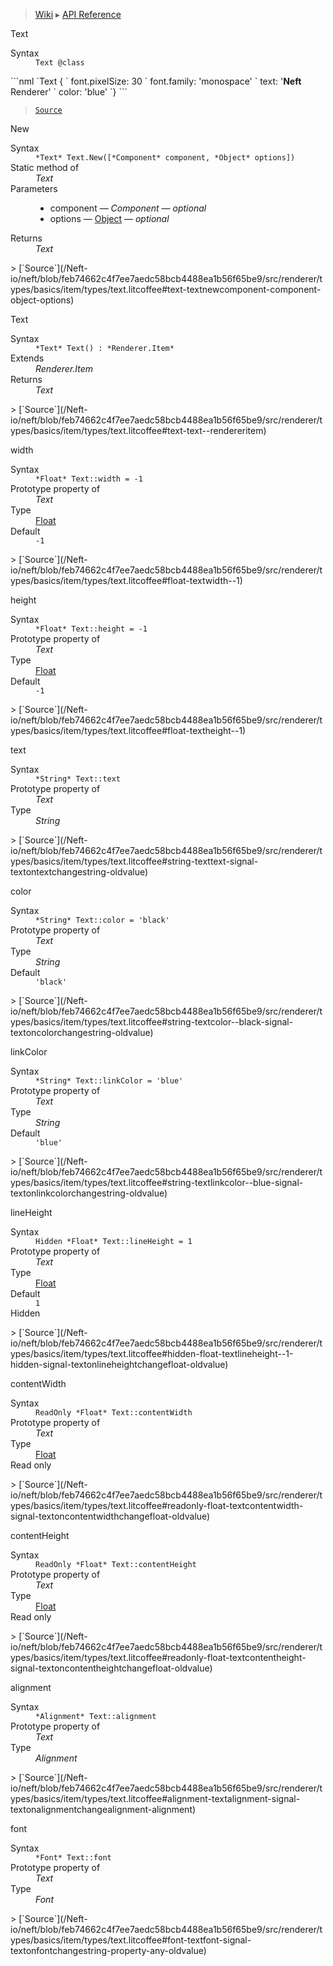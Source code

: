 > [Wiki](Home) ▸ [API Reference](API-Reference)

Text
<dl><dt>Syntax</dt><dd><code>Text @class</code></dd></dl>
```nml
`Text {
`   font.pixelSize: 30
`   font.family: 'monospace'
`   text: '<strong>Neft</strong> Renderer'
`   color: 'blue'
`}
```

> [`Source`](/Neft-io/neft/blob/feb74662c4f7ee7aedc58bcb4488ea1b56f65be9/src/renderer/types/basics/item/types/text.litcoffee#text-class)

New
<dl><dt>Syntax</dt><dd><code>&#x2A;Text&#x2A; Text.New([&#x2A;Component&#x2A; component, &#x2A;Object&#x2A; options])</code></dd><dt>Static method of</dt><dd><i>Text</i></dd><dt>Parameters</dt><dd><ul><li>component — <i>Component</i> — <i>optional</i></li><li>options — <a href="/Neft-io/neft/wiki/Utils-API#isobject">Object</a> — <i>optional</i></li></ul></dd><dt>Returns</dt><dd><i>Text</i></dd></dl>
> [`Source`](/Neft-io/neft/blob/feb74662c4f7ee7aedc58bcb4488ea1b56f65be9/src/renderer/types/basics/item/types/text.litcoffee#text-textnewcomponent-component-object-options)

Text
<dl><dt>Syntax</dt><dd><code>&#x2A;Text&#x2A; Text() : &#x2A;Renderer.Item&#x2A;</code></dd><dt>Extends</dt><dd><i>Renderer.Item</i></dd><dt>Returns</dt><dd><i>Text</i></dd></dl>
> [`Source`](/Neft-io/neft/blob/feb74662c4f7ee7aedc58bcb4488ea1b56f65be9/src/renderer/types/basics/item/types/text.litcoffee#text-text--rendereritem)

width
<dl><dt>Syntax</dt><dd><code>&#x2A;Float&#x2A; Text::width = -1</code></dd><dt>Prototype property of</dt><dd><i>Text</i></dd><dt>Type</dt><dd><a href="/Neft-io/neft/wiki/Utils-API#isfloat">Float</a></dd><dt>Default</dt><dd><code>-1</code></dd></dl>
> [`Source`](/Neft-io/neft/blob/feb74662c4f7ee7aedc58bcb4488ea1b56f65be9/src/renderer/types/basics/item/types/text.litcoffee#float-textwidth--1)

height
<dl><dt>Syntax</dt><dd><code>&#x2A;Float&#x2A; Text::height = -1</code></dd><dt>Prototype property of</dt><dd><i>Text</i></dd><dt>Type</dt><dd><a href="/Neft-io/neft/wiki/Utils-API#isfloat">Float</a></dd><dt>Default</dt><dd><code>-1</code></dd></dl>
> [`Source`](/Neft-io/neft/blob/feb74662c4f7ee7aedc58bcb4488ea1b56f65be9/src/renderer/types/basics/item/types/text.litcoffee#float-textheight--1)

text
<dl><dt>Syntax</dt><dd><code>&#x2A;String&#x2A; Text::text</code></dd><dt>Prototype property of</dt><dd><i>Text</i></dd><dt>Type</dt><dd><i>String</i></dd></dl>
> [`Source`](/Neft-io/neft/blob/feb74662c4f7ee7aedc58bcb4488ea1b56f65be9/src/renderer/types/basics/item/types/text.litcoffee#string-texttext-signal-textontextchangestring-oldvalue)

color
<dl><dt>Syntax</dt><dd><code>&#x2A;String&#x2A; Text::color = 'black'</code></dd><dt>Prototype property of</dt><dd><i>Text</i></dd><dt>Type</dt><dd><i>String</i></dd><dt>Default</dt><dd><code>'black'</code></dd></dl>
> [`Source`](/Neft-io/neft/blob/feb74662c4f7ee7aedc58bcb4488ea1b56f65be9/src/renderer/types/basics/item/types/text.litcoffee#string-textcolor--black-signal-textoncolorchangestring-oldvalue)

linkColor
<dl><dt>Syntax</dt><dd><code>&#x2A;String&#x2A; Text::linkColor = 'blue'</code></dd><dt>Prototype property of</dt><dd><i>Text</i></dd><dt>Type</dt><dd><i>String</i></dd><dt>Default</dt><dd><code>'blue'</code></dd></dl>
> [`Source`](/Neft-io/neft/blob/feb74662c4f7ee7aedc58bcb4488ea1b56f65be9/src/renderer/types/basics/item/types/text.litcoffee#string-textlinkcolor--blue-signal-textonlinkcolorchangestring-oldvalue)

lineHeight
<dl><dt>Syntax</dt><dd><code>Hidden &#x2A;Float&#x2A; Text::lineHeight = 1</code></dd><dt>Prototype property of</dt><dd><i>Text</i></dd><dt>Type</dt><dd><a href="/Neft-io/neft/wiki/Utils-API#isfloat">Float</a></dd><dt>Default</dt><dd><code>1</code></dd><dt>Hidden</dt></dl>
> [`Source`](/Neft-io/neft/blob/feb74662c4f7ee7aedc58bcb4488ea1b56f65be9/src/renderer/types/basics/item/types/text.litcoffee#hidden-float-textlineheight--1-hidden-signal-textonlineheightchangefloat-oldvalue)

contentWidth
<dl><dt>Syntax</dt><dd><code>ReadOnly &#x2A;Float&#x2A; Text::contentWidth</code></dd><dt>Prototype property of</dt><dd><i>Text</i></dd><dt>Type</dt><dd><a href="/Neft-io/neft/wiki/Utils-API#isfloat">Float</a></dd><dt>Read only</dt></dl>
> [`Source`](/Neft-io/neft/blob/feb74662c4f7ee7aedc58bcb4488ea1b56f65be9/src/renderer/types/basics/item/types/text.litcoffee#readonly-float-textcontentwidth-signal-textoncontentwidthchangefloat-oldvalue)

contentHeight
<dl><dt>Syntax</dt><dd><code>ReadOnly &#x2A;Float&#x2A; Text::contentHeight</code></dd><dt>Prototype property of</dt><dd><i>Text</i></dd><dt>Type</dt><dd><a href="/Neft-io/neft/wiki/Utils-API#isfloat">Float</a></dd><dt>Read only</dt></dl>
> [`Source`](/Neft-io/neft/blob/feb74662c4f7ee7aedc58bcb4488ea1b56f65be9/src/renderer/types/basics/item/types/text.litcoffee#readonly-float-textcontentheight-signal-textoncontentheightchangefloat-oldvalue)

alignment
<dl><dt>Syntax</dt><dd><code>&#x2A;Alignment&#x2A; Text::alignment</code></dd><dt>Prototype property of</dt><dd><i>Text</i></dd><dt>Type</dt><dd><i>Alignment</i></dd></dl>
> [`Source`](/Neft-io/neft/blob/feb74662c4f7ee7aedc58bcb4488ea1b56f65be9/src/renderer/types/basics/item/types/text.litcoffee#alignment-textalignment-signal-textonalignmentchangealignment-alignment)

font
<dl><dt>Syntax</dt><dd><code>&#x2A;Font&#x2A; Text::font</code></dd><dt>Prototype property of</dt><dd><i>Text</i></dd><dt>Type</dt><dd><i>Font</i></dd></dl>
> [`Source`](/Neft-io/neft/blob/feb74662c4f7ee7aedc58bcb4488ea1b56f65be9/src/renderer/types/basics/item/types/text.litcoffee#font-textfont-signal-textonfontchangestring-property-any-oldvalue)

